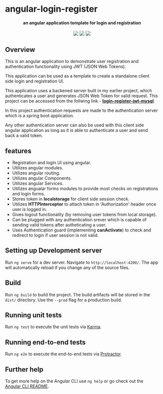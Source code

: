 # angular-login-register #


<h4 align="center">an angular application template for login and registration</h4>


<p align="center">
    <a alt="Angular">
        <img src="https://img.shields.io/static/v1?label=Angular&message=9.0.7&color=blue" />
    </a>
    <a alt="Typescript">
        <img src="https://img.shields.io/static/v1?label=Typescript&message=3.7.5&color=brightgreen" />
    </a>
    <a alt="JWT">
        <img src="https://img.shields.io/static/v1?label=JWT&message=0.9.1&color=green" />
    </a>
</p>


## Overview ##
This is an angular application to demonstrate user registration and authentication functionality using JWT (JSON Web Tokens).

This application can be used as a template to create a standalone client side login and registration UI.

This application uses a backened server built in my earlier project, which authenticates a user and generates JSON Web Token for valid request. This project can be accessed from the follwing link - <a href="https://github.com/chandan-pal/login-register-jwt-mysql"><b>login-register-jwt-mysql</b></a>.

In this project authentication requests are made to the authentication server which is a spring boot application.

Any other authentication server can also be used with this client side angular application as long as it is able to authenticate a user and send back a valid token.

## features ##
  - Registration and login UI using angular.
  - Utilizes angular modules.
  - Utilizes angular routing.
  - Utilizes angular Components.
  - Utilizes angular Services.
  - Utilizes angualar forms modules to provide most checks on registrations and login forms.
  - Stores token in **localstorage** for client side session check.
  - Utilizes **HTTPInterceptor** to attach token in 'Authorization' header once user is logged in.
  - Gives logout functionality (by removing user tokens from local storage).
  - Can be plugged with any authentication srever which is capable of sending valid tokens after autheticating a user.
  - Uses Authentication guard (implementing **canActivate**) to check and redirect to login if user session is not valid.


## Setting up Development server

Run `ng serve` for a dev server. Navigate to `http://localhost:4200/`. The app will automatically reload if you change any of the source files.

## Build

Run `ng build` to build the project. The build artifacts will be stored in the `dist/` directory. Use the `--prod` flag for a production build.

## Running unit tests

Run `ng test` to execute the unit tests via [Karma](https://karma-runner.github.io).

## Running end-to-end tests

Run `ng e2e` to execute the end-to-end tests via [Protractor](http://www.protractortest.org/).

## Further help

To get more help on the Angular CLI use `ng help` or go check out the [Angular CLI README](https://github.com/angular/angular-cli/blob/master/README.md).
